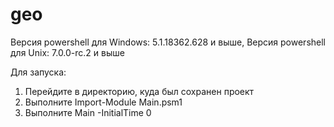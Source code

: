 # geo

Версия powershell для Windows: 5.1.18362.628 и выше,
Версия powershell для Unix: 7.0.0-rc.2 и выше

Для запуска:
1. Перейдите в директорию, куда был сохранен проект
2. Выполните Import-Module Main.psm1
3. Выполните Main -InitialTime 0

